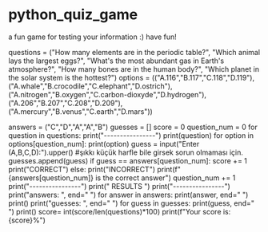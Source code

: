 # python_quiz_game
a fun game for testing your information :) have fun!


questions = ("How many elements are in the periodic table?",
             "Which animal lays the largest eggs?",
             "What's the most abundant gas in Earth's atmosphere?",
             "How many bones are in the human body?",
             "Which planet in the solar system is the hottest?")
options = (("A.116","B.117","C.118","D.119"),
           ("A.whale","B.crocodile","C.elephant","D.ostrich"),
           ("A.nitrogen","B.oxygen","C.carbon-dioxyde","D.hydrogen"),
           ("A.206","B.207","C.208","D.209"),
           ("A.mercury","B.venus","C.earth","D.mars"))

answers = ("C","D","A","A","B")
guesses = []
score = 0
question_num = 0
for question in questions:
    print("----------------")
    print(question)
    for option in options[question_num]:
        print(option)
    guess = input("Enter (A,B,C,D):").upper() #şıkkı küçük harfle bile girsek sorun olmaması için.
    guesses.append(guess)
    if guess == answers[question_num]:
        score += 1
        print("CORRECT")
    else:
        print("INCORRECT")
        print(f"{answers[question_num]} is the correct answer")
    question_num += 1
print("----------------")
print("        RESULTS       ")
print("----------------")
print("answers: ", end=" ")
for answer in answers:
    print(answer, end=" ")
print()
print("guesses: ", end=" ")
for guess in guesses:
    print(guess, end=" ")
print()
score= int(score/len(questions)*100)
print(f"Your score is: {score}%")
